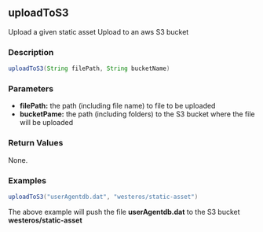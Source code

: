 ## uploadToS3
Upload a given static asset Upload to an aws S3 bucket

### Description  
```groovy
uploadToS3(String filePath, String bucketName)
```

### Parameters
  - **filePath:** the path (including file name) to file to be uploaded
  - **bucketPame:** the path (including folders) to the S3 bucket where the file will be uploaded

### Return Values
  None.

### Examples
```groovy
uploadToS3("userAgentdb.dat", "westeros/static-asset")
```
The above example will push the file **userAgentdb.dat** to the S3 bucket **westeros/static-asset**
